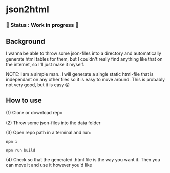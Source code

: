 # json2html

### :small_red_triangle: Status : Work in progress :running:

## Background

I wanna be able to throw some json-files into a directory and automatically generate html tables for them, but I couldn't really find anything like that on the internet, so I'll just make it myself.

NOTE: I am a simple man.. I will generate a single static html-file that is independant on any other files so it is easy to move around. This is probably not very good, but it is easy :stuck_out_tongue_winking_eye:

## How to use
(1) Clone or download repo

(2) Throw some json-files into the data folder

(3) Open repo path in a terminal and run:
```text 
npm i
```
```text
npm run build 
```

(4) Check so that the generated .html file is the way you want it. Then you can move it and use it however you'd like
